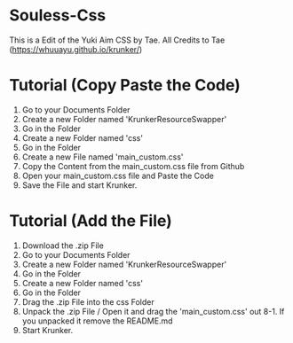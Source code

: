 # Souless-Css
This is a Edit of the Yuki Aim CSS by Tae. All Credits to Tae (https://whuuayu.github.io/krunker/)



# Tutorial (Copy Paste the Code)
1. Go to your Documents Folder
2. Create a new Folder named 'KrunkerResourceSwapper'
3. Go in the Folder
4. Create a new Folder named 'css'
5. Go in the Folder
6. Create a new File named 'main_custom.css'
7. Copy the Content from the main_custom.css file from Github
8. Open your main_custom.css file and Paste the Code
9. Save the File and start Krunker.

# Tutorial (Add the File)
1. Download the .zip File
2. Go to your Documents Folder
3. Create a new Folder named 'KrunkerResourceSwapper'
4. Go in the Folder
5. Create a new Folder named 'css'
6. Go in the Folder
7. Drag the .zip File into the css Folder
8. Unpack the .zip File / Open it and drag the 'main_custom.css' out
8-1. If you unpacked it remove the README.md
9. Start Krunker.
